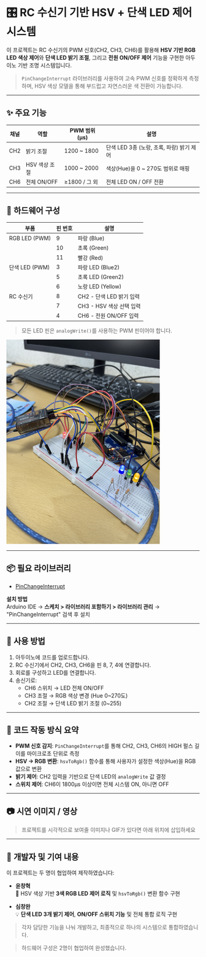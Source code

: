 # 🎛️ RC 수신기 기반 HSV + 단색 LED 제어 시스템

이 프로젝트는 RC 수신기의 PWM 신호(CH2, CH3, CH6)를 활용해 **HSV 기반 RGB LED 색상 제어**와 **단색 LED 밝기 조절**, 그리고 **전원 ON/OFF 제어** 기능을 구현한 아두이노 기반 조명 시스템입니다.

> `PinChangeInterrupt` 라이브러리를 사용하여 고속 PWM 신호를 정확하게 측정하며, HSV 색상 모델을 통해 부드럽고 자연스러운 색 전환이 가능합니다.

---

## ✨ 주요 기능

| 채널 | 역할           | PWM 범위 (μs) | 설명                         |
|------|----------------|----------------|------------------------------|
| CH2  | 밝기 조절       | 1200 ~ 1800     | 단색 LED 3종 (노랑, 초록, 파랑) 밝기 제어 |
| CH3  | HSV 색상 조절   | 1000 ~ 2000     | 색상(Hue)을 0 ~ 270도 범위로 매핑       |
| CH6  | 전체 ON/OFF     | ≥1800 / 그 외   | 전체 LED ON / OFF 전환          |

---

## 🧩 하드웨어 구성

| 부품             | 핀 번호 | 설명                    |
|------------------|---------|-------------------------|
| RGB LED (PWM)     | 9       | 파랑 (Blue)             |
|                   | 10      | 초록 (Green)            |
|                   | 11      | 빨강 (Red)              |
| 단색 LED (PWM)    | 3       | 파랑 LED (Blue2)        |
|                   | 5       | 초록 LED (Green2)       |
|                   | 6       | 노랑 LED (Yellow)       |
| RC 수신기         | 8       | CH2 - 단색 LED 밝기 입력 |
|                   | 7       | CH3 - HSV 색상 선택 입력 |
|                   | 4       | CH6 - 전원 ON/OFF 입력  |

> 모든 LED 핀은 `analogWrite()`를 사용하는 PWM 핀이어야 합니다.

<img src="images/IMG_0722.JPG" width="400" alt="하드웨어 구성">




---

## 📦 필요 라이브러리

- [PinChangeInterrupt](https://github.com/NicoHood/PinChangeInterrupt)

**설치 방법**  
Arduino IDE → **스케치 > 라이브러리 포함하기 > 라이브러리 관리** → "PinChangeInterrupt" 검색 후 설치

---

## 🚀 사용 방법

1. 아두이노에 코드를 업로드합니다.
2. RC 수신기에서 CH2, CH3, CH6을 핀 8, 7, 4에 연결합니다.
3. 회로를 구성하고 LED를 연결합니다.
4. 송신기로:
   - CH6 스위치 → LED 전체 ON/OFF
   - CH3 조절 → RGB 색상 변경 (Hue 0~270도)
   - CH2 조절 → 단색 LED 밝기 조절 (0~255)

---

## 🔧 코드 작동 방식 요약

- **PWM 신호 감지**: `PinChangeInterrupt`를 통해 CH2, CH3, CH6의 HIGH 펄스 길이를 마이크로초 단위로 측정
- **HSV → RGB 변환**: `hsvToRgb()` 함수를 통해 사용자가 설정한 색상(Hue)을 RGB 값으로 변환
- **밝기 제어**: CH2 입력을 기반으로 단색 LED의 `analogWrite` 값 결정
- **스위치 제어**: CH6이 1800μs 이상이면 전체 시스템 ON, 아니면 OFF

---

## 📷 시연 이미지 / 영상

> 프로젝트를 시각적으로 보여줄 이미지나 GIF가 있다면 아래 위치에 삽입하세요


---

## 👥 개발자 및 기여 내용

이 프로젝트는 두 명이 협업하여 제작하였습니다:

- **윤창혁**  
  🎨 HSV 색상 기반 **3색 RGB LED 제어 로직** 및 `hsvToRgb()` 변환 함수 구현

- **심창완**  
  💡 **단색 LED 3개 밝기 제어**, **ON/OFF 스위치 기능** 및 전체 통합 로직 구현

> 각자 담당한 기능을 나눠 개발하고, 최종적으로 하나의 시스템으로 통합하였습니다.

> 하드웨어 구성은 2명이 협업하여 완성했습니다.


